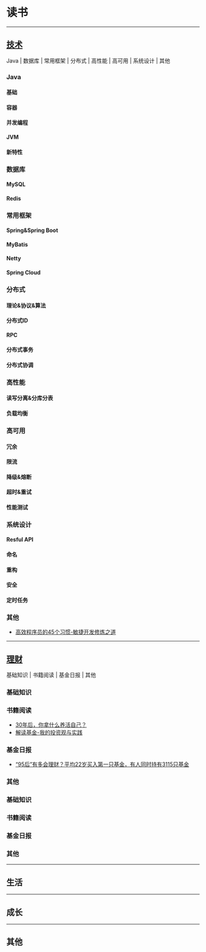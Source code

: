 # 读书

---
## [技术](docs/backend/README.md)

Java | 数据库 | 常用框架 | 分布式 | 高性能 | 高可用 | 系统设计 | 其他

### Java

#### 基础

#### 容器

#### 并发编程

#### JVM

#### 新特性

### 数据库

#### MySQL

#### Redis

### 常用框架

#### Spring&Spring Boot

#### MyBatis

#### Netty

#### Spring Cloud

### 分布式

#### 理论&协议&算法

#### 分布式ID

#### RPC

#### 分布式事务

#### 分布式协调

### 高性能

#### 读写分离&分库分表

#### 负载均衡

### 高可用

#### 冗余

#### 限流

#### 降级&熔断

#### 超时&重试

#### 性能测试

### 系统设计

#### Resful API

#### 命名

#### 重构

#### 安全

#### 定时任务

### 其他

* [高效程序员的45个习惯-敏捷开发修炼之道](other/45_habits_of_highly_effective_programmers_the_way_to_practice_agile_development.md)


---

## [理财](docs/fund/README.md)

基础知识 | 书籍阅读 | 基金日报 | 其他

### 基础知识

### 书籍阅读
* [30年后，你拿什么养活自己？](books/what_will_you_do_to_support_yourself_in_30_years.md)
* [解读基金-我的投资观与实践](books/Interpreting_funds.md)

### 基金日报

* [“95后”有多会理财？平均22岁买入第一只基金，有人同时持有3115只基金](daily/20220630.md)

### 其他

### 基础知识

### 书籍阅读

### 基金日报

### 其他

---
## 生活

---
## 成长

---
## 其他
